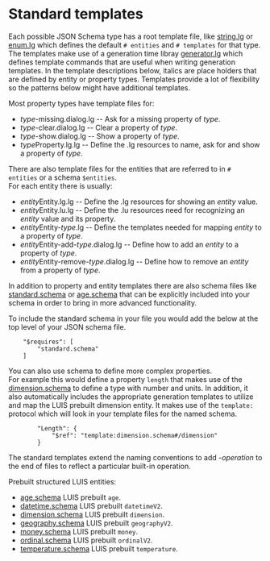 # Standard templates
Each possible JSON Schema type has a root template file, like [string.lg](string.lg) or [enum.lg](enum.lg) which defines the default `# entities` and `# templates` for that type. 
The templates make use of a generation time libray [generator.lg](generator.lg) which defines template commands that are useful when writing generation templates. 
In the template descriptions below, italics are place holders that are defined by entity or property types. Templates provide a lot of flexibility so the patterns below might have additional templates.  

Most property types have template files for:
* $type$-missing.dialog.lg -- Ask for a missing property of $type$.
* $type$-clear.dialog.lg -- Clear a property of $type$.
* $type$-show.dialog.lg -- Show a property of $type$.
* $type$Property.lg.lg -- Define the .lg resources to name, ask for and show a property of $type$.

There are also template files for the entities that are referred to in `# entities` or a schema `$entities`.  
For each entity there is usually:
* $entity$Entity.lg.lg -- Define the .lg resources for showing an $entity$ value.
* $entity$Entity.lu.lg -- Define the .lu resources need for recognizing an $entity$ value and its property.
* $entity$Entity-$type$.lg -- Define the templates needed for mapping $entity$ to a property of $type$.
* $entity$Entity-add-$type$.dialog.lg -- Define how to add an $entity$ to a property of $type$.
* $entity$Entity-remove-$type$.dialog.lg -- Define how to remove an $entity$ from a property of $type$.

In addition to property and entity templates there are also schema files like [standard.schema](standard.schema) or [age.schema](age.schema) 
that can be explicitly included into your schema in order to bring in more advanced functionality.

To include the standard schema in your file you would add the below at the top level of your JSON schema file.
```
    "$requires": [
        "standard.schema"
    ]
``` 

You can also use schema to define more complex properties.  
For example this would define a property `length` that makes use of the [dimension.schema](dimension.schema) to define a type with number and units.
In addition, it also automatically includes the appropriate generation templates to utilize and map the LUIS prebuilt dimension entity.
It makes use of the `template:` protocol which will look in your template files for the named schema.  
```
        "Length": {
            "$ref": "template:dimension.schema#/dimension"
        }
```

The standard templates extend the naming conventions to add -$operation$ to the end of files to reflect a particular built-in operation.  

Prebuilt structured LUIS entities:
* [age.schema](age.schema) LUIS prebuilt `age`.
* [datetime.schema](datetime.schema) LUIS prebuilt `datetimeV2`.
* [dimension.schema](dimension.schema) LUIS prebuilt `dimension`.
* [geography.schema](geography.schema) LUIS prebuilt `geographyV2`.
* [money.schema](money.schema) LUIS prebuilt `money`.
* [ordinal.schema](ordinal.schema) LUIS prebuilt `ordinalV2`.
* [temperature.schema](temperature.schema) LUIS prebuilt `temperature`.

